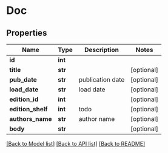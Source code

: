 # Doc

## Properties
Name | Type | Description | Notes
------------ | ------------- | ------------- | -------------
**id** | **int** |  | 
**title** | **str** |  | [optional] 
**pub_date** | **str** | publication date | [optional] 
**load_date** | **str** | load date | [optional] 
**edition_id** | **int** |  | [optional] 
**edition_shelf** | **int** | todo | [optional] 
**authors_name** | **str** | author name | [optional] 
**body** | **str** |  | [optional] 

[[Back to Model list]](../README.md#documentation-for-models) [[Back to API list]](../README.md#documentation-for-api-endpoints) [[Back to README]](../README.md)


